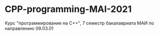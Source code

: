 # CPP-programming-MAI-2021
Курс "программирование на C++", 7 семестр бакалавриата МАИ по направлению 09.03.01
